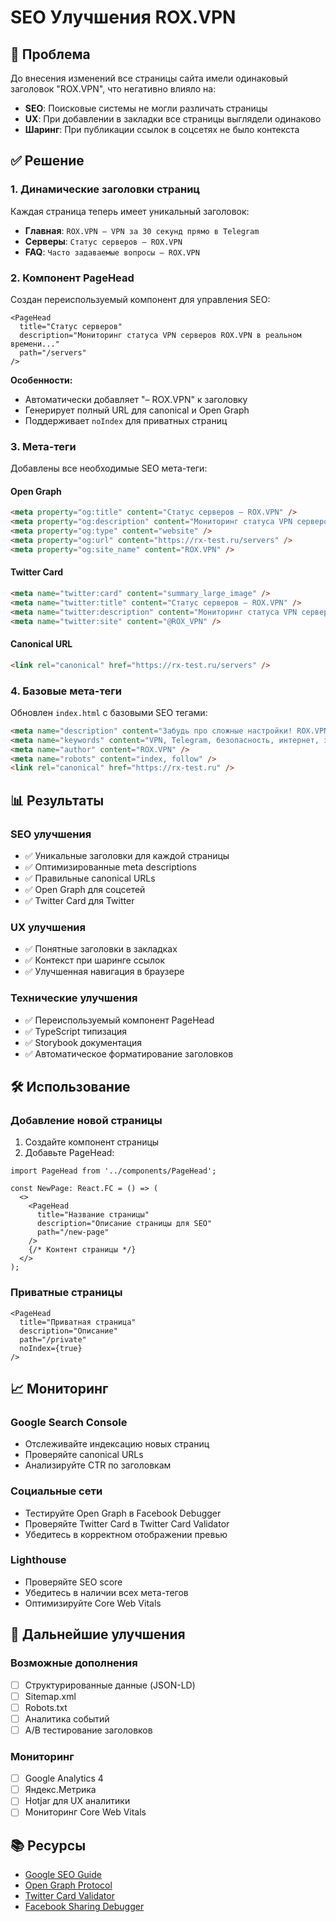 # SEO Улучшения ROX.VPN

## 🎯 Проблема

До внесения изменений все страницы сайта имели одинаковый заголовок "ROX.VPN", что негативно влияло на:
- **SEO**: Поисковые системы не могли различать страницы
- **UX**: При добавлении в закладки все страницы выглядели одинаково
- **Шаринг**: При публикации ссылок в соцсетях не было контекста

## ✅ Решение

### 1. Динамические заголовки страниц

Каждая страница теперь имеет уникальный заголовок:

- **Главная**: `ROX.VPN – VPN за 30 секунд прямо в Telegram`
- **Серверы**: `Статус серверов – ROX.VPN`
- **FAQ**: `Часто задаваемые вопросы – ROX.VPN`

### 2. Компонент PageHead

Создан переиспользуемый компонент для управления SEO:

```tsx
<PageHead
  title="Статус серверов"
  description="Мониторинг статуса VPN серверов ROX.VPN в реальном времени..."
  path="/servers"
/>
```

**Особенности:**
- Автоматически добавляет "– ROX.VPN" к заголовку
- Генерирует полный URL для canonical и Open Graph
- Поддерживает `noIndex` для приватных страниц

### 3. Мета-теги

Добавлены все необходимые SEO мета-теги:

#### Open Graph
```html
<meta property="og:title" content="Статус серверов – ROX.VPN" />
<meta property="og:description" content="Мониторинг статуса VPN серверов..." />
<meta property="og:type" content="website" />
<meta property="og:url" content="https://rx-test.ru/servers" />
<meta property="og:site_name" content="ROX.VPN" />
```

#### Twitter Card
```html
<meta name="twitter:card" content="summary_large_image" />
<meta name="twitter:title" content="Статус серверов – ROX.VPN" />
<meta name="twitter:description" content="Мониторинг статуса VPN серверов..." />
<meta name="twitter:site" content="@ROX_VPN" />
```

#### Canonical URL
```html
<link rel="canonical" href="https://rx-test.ru/servers" />
```

### 4. Базовые мета-теги

Обновлен `index.html` с базовыми SEO тегами:

```html
<meta name="description" content="Забудь про сложные настройки! ROX.VPN работает через Telegram-бота..." />
<meta name="keywords" content="VPN, Telegram, безопасность, интернет, защита, ROX.VPN" />
<meta name="author" content="ROX.VPN" />
<meta name="robots" content="index, follow" />
<link rel="canonical" href="https://rx-test.ru" />
```

## 📊 Результаты

### SEO улучшения
- ✅ Уникальные заголовки для каждой страницы
- ✅ Оптимизированные meta descriptions
- ✅ Правильные canonical URLs
- ✅ Open Graph для соцсетей
- ✅ Twitter Card для Twitter

### UX улучшения
- ✅ Понятные заголовки в закладках
- ✅ Контекст при шаринге ссылок
- ✅ Улучшенная навигация в браузере

### Технические улучшения
- ✅ Переиспользуемый компонент PageHead
- ✅ TypeScript типизация
- ✅ Storybook документация
- ✅ Автоматическое форматирование заголовков

## 🛠️ Использование

### Добавление новой страницы

1. Создайте компонент страницы
2. Добавьте PageHead:

```tsx
import PageHead from '../components/PageHead';

const NewPage: React.FC = () => (
  <>
    <PageHead
      title="Название страницы"
      description="Описание страницы для SEO"
      path="/new-page"
    />
    {/* Контент страницы */}
  </>
);
```

### Приватные страницы

```tsx
<PageHead
  title="Приватная страница"
  description="Описание"
  path="/private"
  noIndex={true}
/>
```

## 📈 Мониторинг

### Google Search Console
- Отслеживайте индексацию новых страниц
- Проверяйте canonical URLs
- Анализируйте CTR по заголовкам

### Социальные сети
- Тестируйте Open Graph в Facebook Debugger
- Проверяйте Twitter Card в Twitter Card Validator
- Убедитесь в корректном отображении превью

### Lighthouse
- Проверяйте SEO score
- Убедитесь в наличии всех мета-тегов
- Оптимизируйте Core Web Vitals

## 🔄 Дальнейшие улучшения

### Возможные дополнения
- [ ] Структурированные данные (JSON-LD)
- [ ] Sitemap.xml
- [ ] Robots.txt
- [ ] Аналитика событий
- [ ] A/B тестирование заголовков

### Мониторинг
- [ ] Google Analytics 4
- [ ] Яндекс.Метрика
- [ ] Hotjar для UX аналитики
- [ ] Мониторинг Core Web Vitals

## 📚 Ресурсы

- [Google SEO Guide](https://developers.google.com/search/docs)
- [Open Graph Protocol](https://ogp.me/)
- [Twitter Card Validator](https://cards-dev.twitter.com/validator)
- [Facebook Sharing Debugger](https://developers.facebook.com/tools/debug/) 